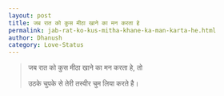 ```yaml
---
layout: post
title: जब रात को कुस मीठा खाने का मन करता हे
permalink: jab-rat-ko-kus-mitha-khane-ka-man-karta-he.html
author: Dhanush
category: Love-Status
---
```

> जब रात को कुस मीठा खाने का मन करता हे, तो 
> 
> उठके चुपके से तेरी तस्वीर चुम लिया करते है। 


